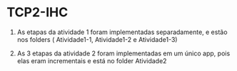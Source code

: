 # TCP2-IHC

1. As etapas da atividade 1 foram implementadas separadamente, e estão nos folders ( Atividade1-1, Atividade1-2 e Atividade1-3)

2. As 3 etapas da atividade 2 foram implementadas em um único app, pois elas eram incrementais e está no folder Atividade2
